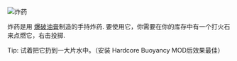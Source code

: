 ![炸药](item:betterwithmods:dynamite)

炸药是用 [爆破油膏](blasting_oil.md)制造的手持炸药. 要使用它，你需要在你的库存中有一个打火石来点燃它，右击投掷.

Tip: 试着把它扔到一大片水中。（安装 Hardcore Buoyancy MOD后效果最佳） 